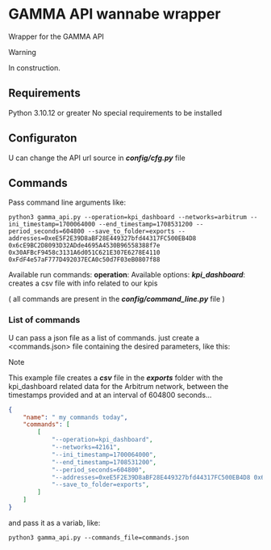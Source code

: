# GAMMA API wannabe wrapper 
Wrapper for the GAMMA API

> [!WARNING]
> In construction.

## Requirements
Python 3.10.12 or greater
No special requirements to be installed

## Configuraton
U can change the API url source in ***config/cfg.py*** file

## Commands
Pass command line arguments like:

```console
python3 gamma_api.py --operation=kpi_dashboard --networks=arbitrum --ini_timestamp=1700064000 --end_timestamp=1708531200 --period_seconds=604800 --save_to_folder=exports --addresses=0xeE5F2E39D8aBF28E449327bfd44317FC500EB4D8 0x6cE9BC2D8093D32ADde4695A4530B96558388f7e 0x30AFBcF9458c3131A6d051C621E307E6278E4110 0xFdF4e57aF777D492037ECA0c50d7F03eB0807f88
```


Available run commands:
    **operation**: 
    Available options:
        ***kpi_dashboard***: creates a csv file with info related to our kpis


( all commands are present in the ***config/command_line.py*** file )



### List of commands
U can pass a json file as a list of commands. just create a <commands.json> file containing the desired parameters, like this:

> [!NOTE]
> This example file creates a ***csv*** file in the ***exports*** folder with the kpi_dashboard related data for the Arbitrum network, between the timestamps provided and at an interval of 604800 seconds...

```json
{
    "name": " my commands today",
    "commands": [
        [
            "--operation=kpi_dashboard",
            "--networks=42161",
            "--ini_timestamp=1700064000",
            "--end_timestamp=1708531200",
            "--period_seconds=604800",
            "--addresses=0xeE5F2E39D8aBF28E449327bfd44317FC500EB4D8 0x6cE9BC2D8093D32ADde4695A4530B96558388f7e",
            "--save_to_folder=exports",
        ]
    ]
}
```

and pass it as a variab, like:

```console
python3 gamma_api.py --commands_file=commands.json
```